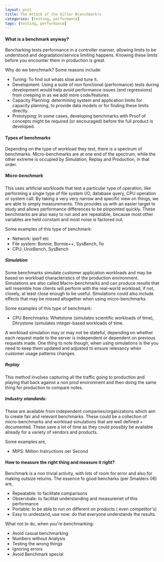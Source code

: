 ```yaml
---
layout: post
title: The Attack of the Killer B(enchmark)s
categories: [testing, performance]
tags: [testing, performance]
---
```


#### What is a benchmark anyway?
Bencharking tests performance in a controller manner, allowing limits to
be understood and degradation/service limiting happens. Knowing these
limits before you encounter them in production is great.

Why do we benchmark? Some reasons include:
* Tuning: To find out whats slow and tune it.
* Development: Using a suite of non functional (performance) tests
during development would help avoid performance issues (and regressions)
from creeping in as we add more code/features.
* Capacity Planning: determining system and application limits for
capacity planning, to provide data models or for finding these limits
directly.
* Prototyping: In some cases, developing benchmarks with Proof of
concepts might be required (or encouraged) before the full product is
developed.

#### Types of benchmarks
Depending on the type of workload they test, there is a spectrum of
benchmarks. Micro-benchmarks are at one end of the spectrum, while the
other extreme is occupied by Simulation, Replay and Production, in that
order.

##### Micro-benchmark
This uses artificial workloads that test a particular type of operation,
like performing a single type of file system I/O, database query, CPU
operation or system call. By taking a very very narrow and specific view
on things, we are able to simply measurements. This provides us with an
easier target to study and allows performance differences to be
pinpointed quickly. These benchmarks are also easy to run and are
repeatable, because most other variables are held constant and most
noise is factored out.

Some examples of this type of benchmark:
* Network: iperf etc
* File system: Bonnie, Bonnie++, SysBench, fio
* CPU: UnixBench, SysBench

##### Simulation
Some benchmarks simulate customer application workloads and may be based
on workload characteristics of the production environment. Simulations
are also called Macro-benchmarks and can produce results that will
resemble how clients will perform with the real-world workload, if not,
closely, at least close enough to be useful. Simulations could also
include effects that may be missed altogether when using
micro-benchmarks.

Some examples of this type of benchmark:
* CPU Benchmarks: Whetstone (simulates scientific workloads of time),
Dhrystone (simulates integer-based workloads of time.

A workload simulation may or may not be stateful, depending on whether
each request made to the server is independent or dependent on previous
requests made. One thing to note though, when using simulations is the
you need to keep them updated and adjusted to ensure relevancy when
customer usage patterns changes.

##### Replay
This method involves capturing all the traffic going to production and
playing that back against a non prod environment and then doing the same
thing for production to compare notes.


##### Industry standards:
These are available from independent companies/organizations which aim
to create fair and relevant benchmarks. These could be a collection of
micro-benchmarks and workload simulations that are well defined +
documented. These save a lot of time as they could possibly be available
already for a variety of vendors and products.

Some examples are,
* MIPS: Million Instructions oer Second

#### How to measure the right thing and measure it right?
Benchmark is a non trivial activity, with lots of room for error and
also for making outsize returns. The essence fo good bencharks (per
Smalders 06) are,
* Repeatable: to facilitate comparisons
* Observbale: to facilitat understanding and measuremet of this
performance
* Portable: to be able to run on different on products ( even
competitor's)
* Easy to undestand, use now: do that everyone understands the results.

What not to do, when you're benchmarking:
* Avoid casual benchmarking
* Numbers without Analysis
* Testing the wrong things
* Ignoring errors
* Avoid Benchmark special

